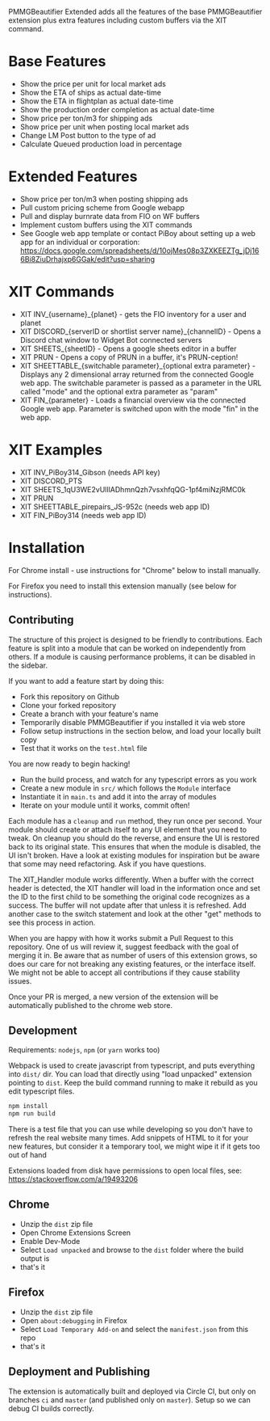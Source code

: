PMMGBeautifier Extended adds all the features of the base PMMGBeautifier extension plus extra features including custom buffers via the XIT command.

# Base Features

* Show the price per unit for local market ads
* Show the ETA of ships as actual date-time
* Show the ETA in flightplan as actual date-time
* Show the production order completion as actual date-time
* Show price per ton/m3 for shipping ads
* Show price per unit when posting local market ads
* Change LM Post button to the type of ad
* Calculate Queued production load in percentage

# Extended Features

* Show price per ton/m3 when posting shipping ads
* Pull custom pricing scheme from Google webapp
* Pull and display burnrate data from FIO on WF buffers
* Implement custom buffers using the XIT commands
* See Google web app template or contact PiBoy about setting up a web app for an individual or corporation: https://docs.google.com/spreadsheets/d/10ojMes08p3ZXKEEZTg_jDj166Bi8ZiuDrhajxp6GGak/edit?usp=sharing

# XIT Commands

* XIT INV_{username}\_{planet} - gets the FIO inventory for a user and planet
* XIT DISCORD_{serverID or shortlist server name}\_{channelID} - Opens a Discord chat window to Widget Bot connected servers
* XIT SHEETS_{sheetID} - Opens a google sheets editor in a buffer
* XIT PRUN - Opens a copy of PRUN in a buffer, it's PRUN-ception!
* XIT SHEETTABLE_{switchable parameter}\_{optional extra parameter} - Displays any 2 dimensional array returned from the connected Google web app. The switchable parameter is passed as a parameter in the URL called "mode" and the optional extra parameter as "param"
* XIT FIN_{parameter} - Loads a financial overview via the connected Google web app. Parameter is switched upon with the mode "fin" in the web app.

# XIT Examples

* XIT INV_PiBoy314_Gibson (needs API key)
* XIT DISCORD_PTS
* XIT SHEETS_1qU3WE2vUlIlADhmnQzh7vsxhfqQG-1pf4miNzjRMC0k
* XIT PRUN
* XIT SHEETTABLE_pirepairs_JS-952c (needs web app ID)
* XIT FIN_PiBoy314 (needs web app ID)

# Installation

For Chrome install - use instructions for "Chrome" below to install manually.

For Firefox you need to install this extension manually (see below for instructions).

## Contributing

The structure of this project is designed to be friendly to contributions.
Each feature is split into a module that can be worked on independently
from others. If a module is causing performance problems, it can be disabled
in the sidebar.

If you want to add a feature start by doing this:
- Fork this repository on Github
- Clone your forked repository
- Create a branch with your feature's name
- Temporarily disable PMMGBeautifier if you installed it via web store 
- Follow setup instructions in the section below, and load your locally built copy
- Test that it works on the `test.html` file

You are now ready to begin hacking!
- Run the build process, and watch for any typescript errors as you work
- Create a new module in `src/` which follows the `Module` interface
- Instantiate it in `main.ts` and add it into the array of modules
- Iterate on your module until it works, commit often!

Each module has a `cleanup` and `run` method, they run once per second.
Your module should create or attach itself to any UI element that you need
to tweak. On cleanup you should do the reverse, and ensure the UI is
restored back to its original state. This ensures that when the module is
disabled, the UI isn't broken. Have a look at existing modules for inspiration
but be aware that some may need refactoring. Ask if you have questions.

The XIT_Handler module works differently. When a buffer with the correct header is detected, 
the XIT handler will load in the information once and set the ID to the first child to be something
the original code recognizes as a success. The buffer will not update after that unless it is refreshed.
Add another case to the switch statement and look at the other "get" methods to see this process in action.

When you are happy with how it works submit a Pull Request to this repository.
One of us will review it, suggest feedback with the goal of merging it in.
Be aware that as number of users of this extension grows, so does our care for
not breaking any existing features, or the interface itself. We might not be
able to accept all contributions if they cause stability issues.

Once your PR is merged, a new version of the extension will be automatically
published to the chrome web store.

## Development

Requirements: `nodejs`, `npm` (or `yarn` works too)

Webpack is used to create javascript from typescript, and puts everything into
`dist/` dir.
You can load that directly using "load unpacked" extension pointing to `dist`.
Keep the build command running to make it rebuild as you edit typescript files.
```bash
npm install
npm run build
```

There is a test file that you can use while developing so you don't have to
refresh the real website many times. Add snippets of HTML to it for your new
features, but consider it a temporary tool, we might wipe it if it gets too
out of hand

Extensions loaded from disk have permissions to open local files, see: https://stackoverflow.com/a/19493206

## Chrome

* Unzip the `dist` zip file
* Open Chrome Extensions Screen
* Enable Dev-Mode
* Select `Load unpacked` and browse to the `dist` folder where the build output is
* that's it

## Firefox

* Unzip the `dist` zip file
* Open `about:debugging` in Firefox
* Select `Load Temporary Add-on` and select the `manifest.json` from this repo
* that's it

## Deployment and Publishing

The extension is automatically built and deployed via Circle CI, but only on
branches `ci` and `master` (and published only on `master`). Setup so we
can debug CI builds correctly.
